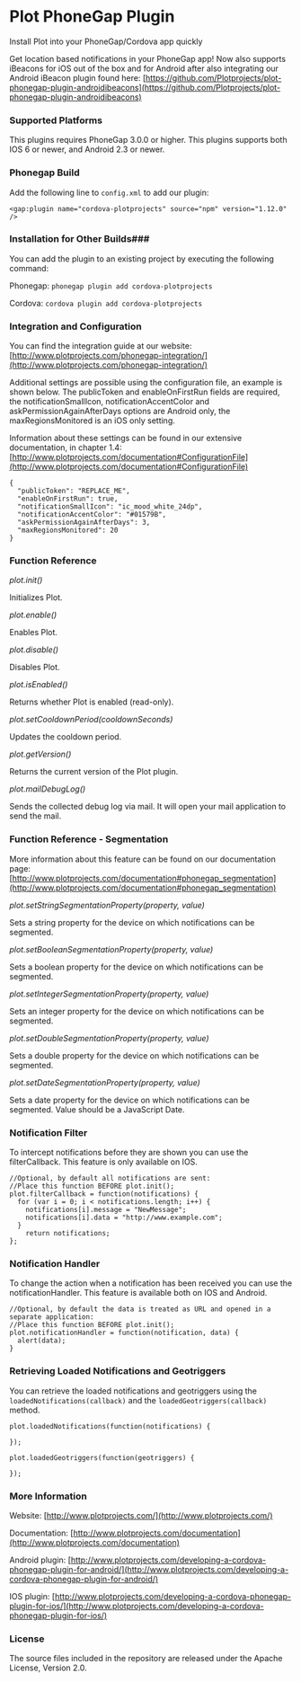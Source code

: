 Plot PhoneGap Plugin
====================
Install Plot into your PhoneGap/Cordova app quickly

Get location based notifications in your PhoneGap app! Now also supports iBeacons for iOS out of the box and for Android after also integrating our Android iBeacon plugin found here: [https://github.com/Plotprojects/plot-phonegap-plugin-androidibeacons](https://github.com/Plotprojects/plot-phonegap-plugin-androidibeacons)

### Supported Platforms ###

This plugins requires PhoneGap 3.0.0 or higher.
This plugins supports both IOS 6 or newer, and Android 2.3 or newer.

### Phonegap Build ###

Add the following line to `config.xml` to add our plugin:

```<gap:plugin name="cordova-plotprojects" source="npm" version="1.12.0" />```

### Installation for Other Builds###

You can add the plugin to an existing project by executing the following command:

Phonegap: ```phonegap plugin add cordova-plotprojects```
 
Cordova: ```cordova plugin add cordova-plotprojects```

### Integration and Configuration ###

You can find the integration guide at our website: [http://www.plotprojects.com/phonegap-integration/](http://www.plotprojects.com/phonegap-integration/)

Additional settings are possible using the configuration file, an example is shown below. The publicToken and enableOnFirstRun fields are required, the notificationSmallIcon, notificationAccentColor and askPermissionAgainAfterDays options are Android only, the maxRegionsMonitored is an iOS only setting.

Information about these settings can be found in our extensive documentation, in chapter 1.4: [http://www.plotprojects.com/documentation#ConfigurationFile](http://www.plotprojects.com/documentation#ConfigurationFile)

```
{
  "publicToken": "REPLACE_ME",
  "enableOnFirstRun": true,
  "notificationSmallIcon": "ic_mood_white_24dp",
  "notificationAccentColor": "#01579B",
  "askPermissionAgainAfterDays": 3,
  "maxRegionsMonitored": 20
}
```

### Function Reference ###

_plot.init()_

Initializes Plot.

_plot.enable()_

Enables Plot.

_plot.disable()_

Disables Plot.

_plot.isEnabled()_

Returns whether Plot is enabled (read-only).

_plot.setCooldownPeriod(cooldownSeconds)_

Updates the cooldown period.

_plot.getVersion()_

Returns the current version of the Plot plugin.

_plot.mailDebugLog()_

Sends the collected debug log via mail. It will open your mail application to send the mail.

### Function Reference - Segmentation ###

More information about this feature can be found on our documentation page: [http://www.plotprojects.com/documentation#phonegap_segmentation](http://www.plotprojects.com/documentation#phonegap_segmentation)

_plot.setStringSegmentationProperty(property, value)_

Sets a string property for the device on which notifications can be segmented.

_plot.setBooleanSegmentationProperty(property, value)_

Sets a boolean property for the device on which notifications can be segmented.

_plot.setIntegerSegmentationProperty(property, value)_

Sets an integer property for the device on which notifications can be segmented.

_plot.setDoubleSegmentationProperty(property, value)_

Sets a double property for the device on which notifications can be segmented.

_plot.setDateSegmentationProperty(property, value)_

Sets a date property for the device on which notifications can be segmented. Value should be a JavaScript Date.

### Notification Filter ###

To intercept notifications before they are shown you can use the filterCallback. This feature is only available on IOS.
```
//Optional, by default all notifications are sent:
//Place this function BEFORE plot.init();
plot.filterCallback = function(notifications) {
  for (var i = 0; i < notifications.length; i++) {
    notifications[i].message = "NewMessage";
    notifications[i].data = "http://www.example.com";
  }
	return notifications;
};
```

### Notification Handler ###

To change the action when a notification has been received you can use the notificationHandler. This feature is available both on IOS and Android.
```
//Optional, by default the data is treated as URL and opened in a separate application:
//Place this function BEFORE plot.init();
plot.notificationHandler = function(notification, data) {
  alert(data);
}
```

### Retrieving Loaded Notifications and Geotriggers ###

You can retrieve the loaded notifications and geotriggers using the `loadedNotifications(callback)` and the `loadedGeotriggers(callback)` method.

```
plot.loadedNotifications(function(notifications) {
	
});

plot.loadedGeotriggers(function(geotriggers) {
	
});
```

### More Information ###
Website: [http://www.plotprojects.com/](http://www.plotprojects.com/)

Documentation: [http://www.plotprojects.com/documentation](http://www.plotprojects.com/documentation)

Android plugin: [http://www.plotprojects.com/developing-a-cordova-phonegap-plugin-for-android/](http://www.plotprojects.com/developing-a-cordova-phonegap-plugin-for-android/)

IOS plugin: [http://www.plotprojects.com/developing-a-cordova-phonegap-plugin-for-ios/](http://www.plotprojects.com/developing-a-cordova-phonegap-plugin-for-ios/)

### License ###
The source files included in the repository are released under the Apache License, Version 2.0.
